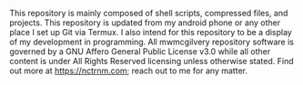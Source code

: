 This repository is mainly composed of shell scripts, compressed files, and projects. This repository is updated from my android phone or any other place I set up Git via Termux. I also intend for this repository to be a display of my development in programming. All mwmcgilvery repository software is governed by a GNU Affero General Public License v3.0 while all other content is under All Rights Reserved licensing unless otherwise stated. Find out more at https://nctrnm.com; reach out to me for any matter. 
